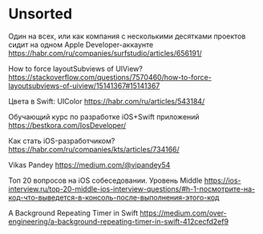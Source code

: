 #  Unsorted

Один на всех, или как компания с несколькими десятками проектов сидит на одном Apple Developer-аккаунте
https://habr.com/ru/companies/surfstudio/articles/656191/

How to force layoutSubviews of UIView?
https://stackoverflow.com/questions/7570460/how-to-force-layoutsubviews-of-uiview/15141367#15141367

Цвета в Swift: UIColor
https://habr.com/ru/articles/543184/

Обучающий курс по разработке iOS+Swift приложений
https://bestkora.com/IosDeveloper/

Как стать iOS-разработчиком?
https://habr.com/ru/companies/kts/articles/734166/

Vikas Pandey
https://medium.com/@vipandey54

Топ 20 вопросов на iOS собеседовании. Уровень Middle
https://ios-interview.ru/top-20-middle-ios-interview-questions/#h-1-посмотрите-на-код-что-выведется-в-консоль-после-выполнения-этого-код

A Background Repeating Timer in Swift
https://medium.com/over-engineering/a-background-repeating-timer-in-swift-412cecfd2ef9

